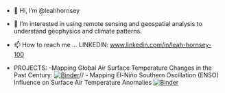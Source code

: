 - 👋 Hi, I’m @leahhornsey
- 👀 I’m interested in using remote sensing and geospatial analysis to understand geophysics and climate patterns.
- 📫 How to reach me ...
      LINKEDIN: www.linkedin.com/in/leah-hornsey-100
      
      
- PROJECTS:
      -Mapping Global Air Surface Temperature Changes in the Past Century: [![Binder](https://mybinder.org/badge_logo.svg)](https://mybinder.org/v2/gh/leahhornsey/leahhornsey/HEAD?labpath=%2FMapping_Global_Surface_Air_Temperature_Changes.ipynb)//
      - Mapping El-Niño Southern Oscillation (ENSO) Influence on Surface Air Temperature Anomalies [![Binder](https://mybinder.org/badge_logo.svg)](https://mybinder.org/v2/gh/leahhornsey/leahhornsey/HEAD?labpath=%2FENSO_Surface_Air_Temp_Influence.ipynb)

<!---
leahhornsey/leahhornsey is a ✨ special ✨ repository because its `README.md` (this file) appears on your GitHub profile.
You can click the Preview link to take a look at your changes.
--->
